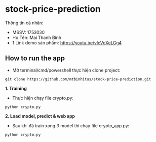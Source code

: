 # stock-price-prediction
Thông tin cá nhân:
- MSSV: 1753030
- Họ Tên: Mai Thanh Bình
- 1 Link demo sản phẩm: https://youtu.be/vlcVoXeLGg4

## How to run the app
- Mở terminal/cmd/powershell thực hiện clone project:
```
git clone https://github.com/mtbinhitus/stock-price-prediction.git
```

**1. Training**
- Thực hiện chạy file crypto.py:
```
python crypto.py
```

**2. Load model, predict & web app**
- Sau khi đã train xong 3 model thì chạy file crypto_app.py:
```
python crypto.py
```
